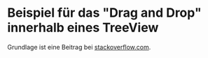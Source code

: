 # Beispiel für das "Drag and Drop" innerhalb eines TreeView

Grundlage ist eine Beitrag bei [stackoverflow.com](https://stackoverflow.com/questions/4163740/qtreeview-with-drag-and-drop-support-in-pyqt).

